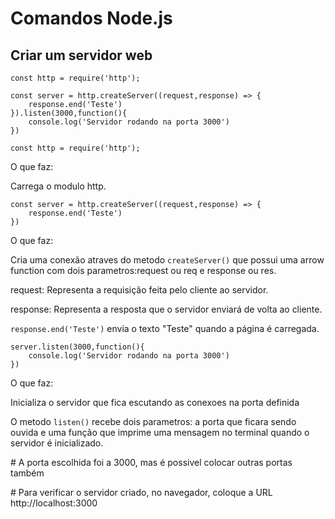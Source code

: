 # Comandos Node.js

## Criar um servidor web

```
const http = require('http');

const server = http.createServer((request,response) => {
    response.end('Teste')
}).listen(3000,function(){
    console.log('Servidor rodando na porta 3000')
})
```

`const http = require('http');` 

O que faz:

Carrega o modulo http.

```
const server = http.createServer((request,response) => {
    response.end('Teste')
})
``` 

O que faz:

Cria uma conexão atraves do metodo `createServer()` que possui uma arrow function com dois parametros:request ou req e response ou res.

request: Representa a requisição feita pelo cliente ao servidor. 

response: Representa a resposta que o servidor enviará de volta ao cliente.

`response.end('Teste')` envia o texto "Teste" quando a página é carregada.

```
server.listen(3000,function(){
    console.log('Servidor rodando na porta 3000')
})
```

O que faz:

Inicializa o servidor que fica escutando as conexoes na porta definida

O metodo `listen()` recebe dois parametros: a porta que ficara sendo ouvida e uma função que imprime uma mensagem no terminal quando o servidor é inicializado.

\# A porta escolhida foi a 3000, mas é possivel colocar outras portas também

\# Para verificar o servidor criado, no navegador, coloque a URL http://localhost:3000